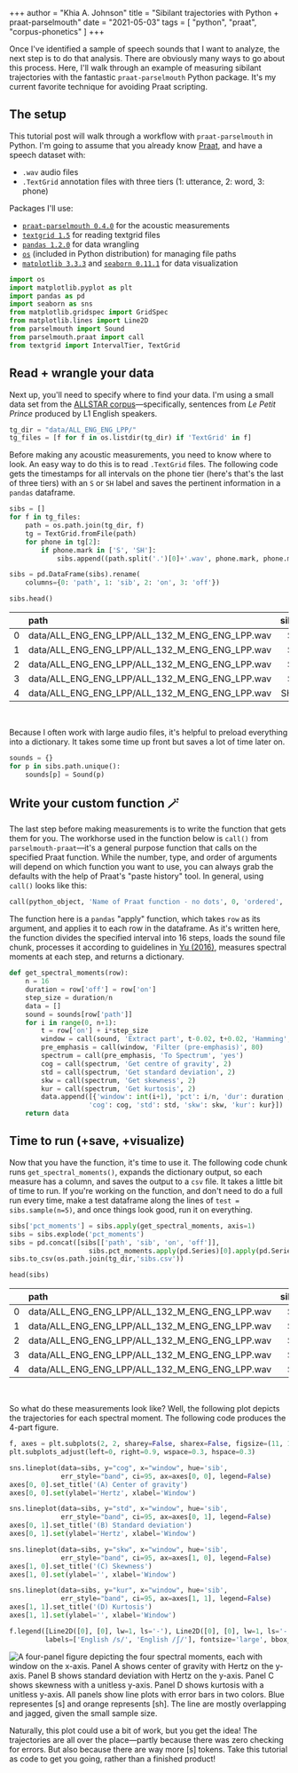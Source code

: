+++
author = "Khia A. Johnson"
title = "Sibilant trajectories with Python + praat-parselmouth"
date = "2021-05-03"
tags = [
    "python",
    "praat",
    "corpus-phonetics"
	]
+++

Once I've identified a sample of speech sounds that I want to analyze, the next step is to do that analysis. There are obviously many ways to go about this process. Here, I'll walk through an example of measuring sibilant trajectories with the fantastic `praat-parselmouth` Python package. It's my current favorite technique for avoiding Praat scripting.

 <!--more-->

 ## The setup

This tutorial post will walk through a workflow with `praat-parselmouth` in Python. I'm going to assume that you already know [Praat](https://www.fon.hum.uva.nl/praat/), and have a speech dataset with:
- `.wav` audio files
- `.TextGrid` annotation files with three tiers (1: utterance, 2: word, 3: phone)

Packages I'll use:
- [`praat-parselmouth 0.4.0`](https://parselmouth.readthedocs.io/en/stable/index.html) for the acoustic measurements
- [`textgrid 1.5`](https://github.com/kylebgorman/textgrid) for reading textgrid files
- [`pandas 1.2.0`](https://pandas.pydata.org/pandas-docs/stable/index.html) for data wrangling
- [`os`](https://docs.python.org/3/library/os.html) (included in Python distribution) for managing file paths
- [`matplotlib 3.3.3`](https://matplotlib.org/) and [`seaborn 0.11.1`](https://seaborn.pydata.org/) for data visualization

```py
import os
import matplotlib.pyplot as plt
import pandas as pd
import seaborn as sns
from matplotlib.gridspec import GridSpec
from matplotlib.lines import Line2D
from parselmouth import Sound
from parselmouth.praat import call
from textgrid import IntervalTier, TextGrid
```

## Read + wrangle your data

Next up, you'll need to specify where to find your data. I'm using a small data set from the [ALLSTAR corpus](https://groups.linguistics.northwestern.edu/speech_comm_group/allsstar2/#!/)—specifically, sentences from *Le Petit Prince* produced by L1 English speakers. 

```py
tg_dir = "data/ALL_ENG_ENG_LPP/"
tg_files = [f for f in os.listdir(tg_dir) if 'TextGrid' in f]
```

Before making any acoustic measurements, you need to know where to look. An easy way to do this is to read `.TextGrid` files. The following code gets the timestamps for all intervals on the phone tier (here's that's the last of three tiers) with an `S` or `SH` label and saves the pertinent information in a `pandas` dataframe.

```py
sibs = []
for f in tg_files:
    path = os.path.join(tg_dir, f)
    tg = TextGrid.fromFile(path)
    for phone in tg[2]:
        if phone.mark in ['S', 'SH']:
            sibs.append((path.split('.')[0]+'.wav', phone.mark, phone.minTime, phone.maxTime))

sibs = pd.DataFrame(sibs).rename(
    columns={0: 'path', 1: 'sib', 2: 'on', 3: 'off'})

sibs.head()
```
| | path | sib | on | off |
| :--- | :--- | ---: | ---: | ---: |
| 0 | data/ALL_ENG_ENG_LPP/ALL_132_M_ENG_ENG_LPP.wav | S  | 0.193 | 0.313 |
| 1 | data/ALL_ENG_ENG_LPP/ALL_132_M_ENG_ENG_LPP.wav | S  | 1.843 | 1.902 |
| 2 | data/ALL_ENG_ENG_LPP/ALL_132_M_ENG_ENG_LPP.wav | S  | 3.227 | 3.267 |
| 3 | data/ALL_ENG_ENG_LPP/ALL_132_M_ENG_ENG_LPP.wav | S  | 3.597 | 3.687 |
| 4 | data/ALL_ENG_ENG_LPP/ALL_132_M_ENG_ENG_LPP.wav | SH | 6.113 | 6.253 |

<br>

Because I often work with large audio files, it's helpful to preload everything into a dictionary. It takes some time up front but saves a lot of time later on. 

```py
sounds = {}
for p in sibs.path.unique():
    sounds[p] = Sound(p)
```

## Write your custom function 🪄

The last step before making measurements is to write the function that gets them for you. The workhorse used in the function below is `call()` from `parselmouth-praat`—it's a general purpose function that calls on the specified Praat function. While the number, type, and order of arguments will depend on which function you want to use, you can always grab the defaults with the help of Praat's "paste history" tool. In general, using `call()` looks like this:

```py
call(python_object, 'Name of Praat function - no dots', 0, 'ordered', 'args')
```

The function here is a `pandas` "apply" function, which takes `row` as its argument, and applies it to each row in the dataframe. As it's written here, the function divides the specified interval into 16 steps, loads the sound file chunk, processes it according to guidelines in [Yu (2016)](http://asa.scitation.org/doi/abs/10.1121/1.4944992), measures spectral moments at each step, and returns a dictionary. 

```py
def get_spectral_moments(row):
    n = 16
    duration = row['off'] = row['on']
    step_size = duration/n
    data = []
    sound = sounds[row['path']]
    for i in range(0, n+1):
        t = row['on'] + i*step_size
        window = call(sound, 'Extract part', t-0.02, t+0.02, 'Hamming', 1, 'yes')
        pre_emphasis = call(window, 'Filter (pre-emphasis)', 80)
        spectrum = call(pre_emphasis, 'To Spectrum', 'yes')
        cog = call(spectrum, 'Get centre of gravity', 2)
        std = call(spectrum, 'Get standard deviation', 2)
        skw = call(spectrum, 'Get skewness', 2)
        kur = call(spectrum, 'Get kurtosis', 2)
        data.append([{'window': int(i+1), 'pct': i/n, 'dur': duration ,
                    'cog': cog, 'std': std, 'skw': skw, 'kur': kur}])
    return data
```

## Time to run (+save, +visualize)

Now that you have the function, it's time to use it. The following code chunk runs `get_spectral_moments()`, expands the dictionary output, so each measure has a column, and saves the output to a `csv` file. It takes a little bit of time to run. If you're working on the function, and don't need to do a full run every time, make a test dataframe along the lines of `test = sibs.sample(n=5)`, and once things look good, run it on everything. 

```py
sibs['pct_moments'] = sibs.apply(get_spectral_moments, axis=1)
sibs = sibs.explode('pct_moments')
sibs = pd.concat([sibs[['path', 'sib', 'on', 'off']],
                    sibs.pct_moments.apply(pd.Series)[0].apply(pd.Series)], axis=1)
sibs.to_csv(os.path.join(tg_dir,'sibs.csv'))

head(sibs)
```
| | path | sib | on | off | window | pct | dur | cog | std | skw | kur |
| :--- | :--- | ---: | ---: | ---: |  ---: | ---: | ---: | ---: | ---: | ---: | ---: |
| 0 | data/ALL_ENG_ENG_LPP/ALL_132_M_ENG_ENG_LPP.wav | S | 0.19 | 0.31 | 1.0 | 0.00 | 0.19 | 5056.18 | 1994.65 | -0.46 |  0.06 |
| 1 | data/ALL_ENG_ENG_LPP/ALL_132_M_ENG_ENG_LPP.wav | S | 0.19 | 0.31 | 2.0 | 0.06 | 0.19 | 6205.59 | 1462.78 | -0.61 |  0.90 |
| 2 | data/ALL_ENG_ENG_LPP/ALL_132_M_ENG_ENG_LPP.wav | S | 0.19 | 0.31 | 3.0 | 0.12 | 0.19 | 6211.34 | 1284.72 |  0.10 |  0.34 |
| 3 | data/ALL_ENG_ENG_LPP/ALL_132_M_ENG_ENG_LPP.wav | S | 0.19 | 0.31 | 4.0 | 0.19 | 0.19 | 6398.85 | 1399.34 |  0.28 | -0.48 |
| 4 | data/ALL_ENG_ENG_LPP/ALL_132_M_ENG_ENG_LPP.wav | S | 0.19 | 0.31 | 5.0 | 0.25 | 0.19 | 6713.47 | 1361.21 |  0.02 | -0.42 |

<br> 

So what do these measurements look like? Well, the following plot depicts the trajectories for each spectral moment. The following code produces the 4-part figure. 

```py
f, axes = plt.subplots(2, 2, sharey=False, sharex=False, figsize=(11, 10))
plt.subplots_adjust(left=0, right=0.9, wspace=0.3, hspace=0.3)

sns.lineplot(data=sibs, y="cog", x="window", hue='sib',
             err_style="band", ci=95, ax=axes[0, 0], legend=False)
axes[0, 0].set_title('(A) Center of gravity')
axes[0, 0].set(ylabel='Hertz', xlabel='Window')

sns.lineplot(data=sibs, y="std", x="window", hue='sib',
             err_style="band", ci=95, ax=axes[0, 1], legend=False)
axes[0, 1].set_title('(B) Standard deviation')
axes[0, 1].set(ylabel='Hertz', xlabel='Window')

sns.lineplot(data=sibs, y="skw", x="window", hue='sib',
             err_style="band", ci=95, ax=axes[1, 0], legend=False)
axes[1, 0].set_title('(C) Skewness')
axes[1, 0].set(ylabel='', xlabel='Window')

sns.lineplot(data=sibs, y="kur", x="window", hue='sib',
             err_style="band", ci=95, ax=axes[1, 1], legend=False)
axes[1, 1].set_title('(D) Kurtosis')
axes[1, 1].set(ylabel='', xlabel='Window')

f.legend([Line2D([0], [0], lw=1, ls='-'), Line2D([0], [0], lw=1, ls='-')],
         labels=['English /s/', 'English /ʃ/'], fontsize='large', bbox_to_anchor=(1.08, 0.5))

```

![A four-panel figure depicting the four spectral moments, each with window on the x-axis. Panel A shows center of gravity with Hertz on the y-axis. Panel B shows standard deviation with Hertz on the y-axis. Panel C shows skewness with a unitless y-axis. Panel D shows kurtosis with a unitless y-axis. All panels show line plots with error bars in two colors. Blue representes [s] and orange represents [sh]. The line are mostly overlapping and jagged, given the small sample size. ](/images/parselmouth-sibilants.png)

Naturally, this plot could use a bit of work, but you get the idea! The trajectories are all over the place—partly because there was zero checking for errors. But also because there are way more [s] tokens. Take this tutorial as code to get you going, rather than a finished product!